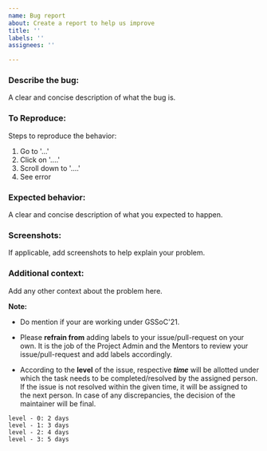 ```yaml
---
name: Bug report
about: Create a report to help us improve
title: ''
labels: ''
assignees: ''

---
```


### **Describe the bug:**
A clear and concise description of what the bug is.

### **To Reproduce:**
Steps to reproduce the behavior:
1. Go to '...'
2. Click on '....'
3. Scroll down to '....'
4. See error

### **Expected behavior:**
A clear and concise description of what you expected to happen.

### **Screenshots:**
If applicable, add screenshots to help explain your problem.

### **Additional context:**
Add any other context about the problem here.




**Note:**
* Do mention if your are working under GSSoC'21.

* Please **refrain from** adding labels to your issue/pull-request on your own. It is the job of the Project Admin and the Mentors to review your issue/pull-request and add labels accordingly.
*  According to the **level** of the issue, respective ***time*** will be allotted under which the task needs to be completed/resolved by the assigned person. If the issue is not resolved within the given time, it will be assigned to the next person. In case of any discrepancies, the decision of the maintainer will be final.
```
level - 0: 2 days
level - 1: 3 days
level - 2: 4 days
level - 3: 5 days
```
